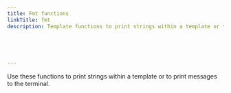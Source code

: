 ```yaml
---
title: Fmt functions
linkTitle: fmt 
description: Template functions to print strings within a template or to print messages to the terminal



  

---
```


Use these functions to print strings within a template or to print messages to the terminal.
